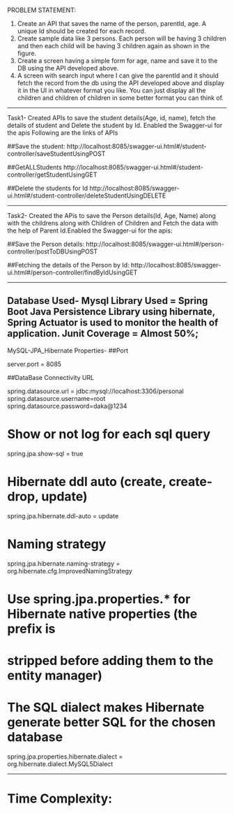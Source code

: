 PROBLEM STATEMENT:
1.	Create an API that saves the name of the person, parentId, age. A unique Id should be created for each record.
2.	Create sample data like 3 persons. Each person will be having 3 children and then each child will be having 3 children again as shown in the figure.
3.	Create a screen having a simple form for age, name and save it to the DB using the API developed above.
4.	A screen with search input where I can give the parentId and it should fetch the record from the db using the API developed above and display it in the UI in whatever format you like. You can just display all the children and children of children in some better format you can think of.



----
Task1-
Created APIs to save the student details(Age, id, name), fetch the details of student and Delete the student by Id. Enabled the
Swagger-ui for the apis
Following are the links of APIs

##Save the student:
http://localhost:8085/swagger-ui.html#/student-controller/saveStudentUsingPOST

##GetALLStudents
http://localhost:8085/swagger-ui.html#/student-controller/getStudentUsingGET

##Delete the students for Id
http://localhost:8085/swagger-ui.html#/student-controller/deleteStudentUsingDELETE

--------
Task2-
Created the APis to save the Person details(Id, Age, Name) along with the childrens along with Children of Children and Fetch the data with the help of Parent Id.Enabled the 
Swagger-ui for the apis:

##Save the Person details:
http://localhost:8085/swagger-ui.html#/person-controller/postToDBUsingPOST

##Fetching the details of the Person by Id:
http://localhost:8085/swagger-ui.html#/person-controller/findByIdUsingGET

----
Database Used- Mysql
Library Used  = Spring Boot Java Persistence Library using hibernate, Spring Actuator is used to monitor the health of application.
Junit Coverage = Almost 50%;
-----
MySQL-JPA_Hibernate Properties-
##Port

server.port = 8085

##DataBase Connectivity URL

spring.datasource.url = jdbc:mysql://localhost:3306/personal
spring.datasource.username=root
spring.datasource.password=daka@1234

# Show or not log for each sql query
spring.jpa.show-sql = true

# Hibernate ddl auto (create, create-drop, update)
spring.jpa.hibernate.ddl-auto = update

# Naming strategy
spring.jpa.hibernate.naming-strategy = org.hibernate.cfg.ImprovedNamingStrategy

# Use spring.jpa.properties.* for Hibernate native properties (the prefix is
# stripped before adding them to the entity manager)

# The SQL dialect makes Hibernate generate better SQL for the chosen database
spring.jpa.properties.hibernate.dialect = org.hibernate.dialect.MySQL5Dialect

---
# Time Complexity:





